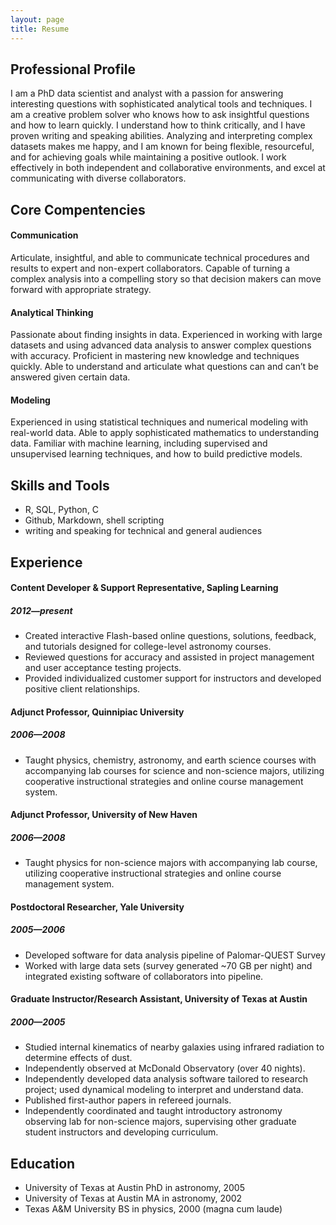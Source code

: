 ```yaml
---
layout: page
title: Resume
---
```


## Professional Profile

I am a PhD data scientist and analyst with a passion for answering interesting questions with sophisticated analytical tools and techniques. I am a creative problem solver who knows how to ask insightful questions and how to learn quickly. I understand how to think critically, and I have proven writing and speaking abilities. Analyzing and interpreting complex datasets makes me happy, and I am known for being flexible, resourceful, and for achieving goals while maintaining a positive outlook. I work effectively in both independent and collaborative environments, and excel at communicating with diverse collaborators.

## Core Compentencies

#### Communication
Articulate, insightful, and able to communicate technical procedures and results to expert and non-expert collaborators. Capable of turning a complex analysis into a compelling story so that decision makers can move forward with appropriate strategy.

#### Analytical Thinking
Passionate about finding insights in data. Experienced in working with large datasets and using advanced data analysis to answer complex questions with accuracy. Proficient in mastering new knowledge and techniques quickly. Able to understand and articulate what questions can and can’t be answered given certain data.

#### Modeling
Experienced in using statistical techniques and numerical modeling with real-world data. Able to apply sophisticated mathematics to understanding data. Familiar with machine learning, including supervised and unsupervised learning techniques, and how to build predictive models.

## Skills and Tools

* R, SQL, Python, C
* Github, Markdown, shell scripting
* writing and speaking for technical and general audiences

## Experience

#### Content Developer & Support Representative, Sapling Learning
##### 2012—present

* Created interactive Flash-based online questions, solutions, feedback, and tutorials designed for college-level astronomy courses.
* Reviewed questions for accuracy and assisted in project management and user acceptance testing projects. 
* Provided individualized customer support for instructors and developed positive client relationships.

#### Adjunct Professor, Quinnipiac University
##### 2006—2008

* Taught physics, chemistry, astronomy, and earth science courses with accompanying lab courses for science and non-science majors, utilizing cooperative instructional strategies and online course management system.

#### Adjunct Professor, University of New Haven
##### 2006—2008

* Taught physics for non-science majors with accompanying lab course, utilizing cooperative instructional strategies and online course management system.

#### Postdoctoral Researcher, Yale University
##### 2005—2006

* Developed software for data analysis pipeline of Palomar-QUEST Survey
* Worked with large data sets (survey generated ~70 GB per night) and integrated existing software of collaborators into pipeline.

#### Graduate Instructor/Research Assistant, University of Texas at Austin
##### 2000—2005

* Studied internal kinematics of nearby galaxies using infrared radiation to determine effects of dust.
* Independently observed at McDonald Observatory (over 40 nights). 
* Independently developed data analysis software tailored to research project; used dynamical modeling to interpret and understand data. 
* Published first-author papers in refereed journals. 
* Independently coordinated and taught introductory astronomy observing lab for non-science majors, supervising other graduate student instructors and developing curriculum.


## Education

* University of Texas at Austin
  PhD in astronomy, 2005
* University of Texas at Austin
  MA in astronomy, 2002
* Texas A&M University
  BS in physics, 2000 (magna cum laude)
